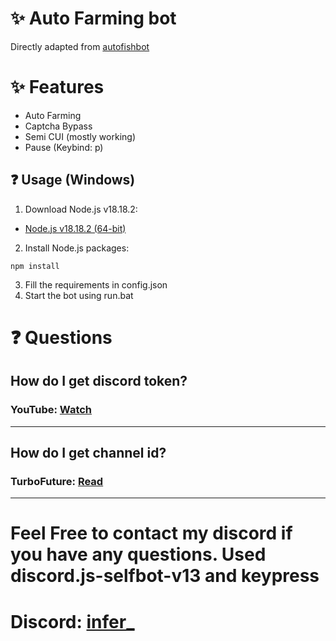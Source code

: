 # ✨ Auto Farming bot
Directly adapted from [autofishbot](https://github.com/thejoabo/autofishbot/)
# ✨ Features
- Auto Farming
- Captcha Bypass
- Semi CUI (mostly working)
- Pause (Keybind: p)
## ❓ Usage (Windows)
1. Download Node.js v18.18.2:
- [Node.js v18.18.2 (64-bit)](https://nodejs.org/dist/v18.18.2/node-v18.18.2-x64.msi)
2. Install Node.js packages:
``` 
npm install 
```
3. Fill the requirements in config.json
4. Start the bot using run.bat
# ❓ Questions
## How do I get discord token?
### YouTube: [Watch](https://youtu.be/LnBnm_tZlyU?si=83wIGzzmtG0T8H9t&t=25)
---
## How do I get channel id?
### TurboFuture: [Read](https://turbofuture.com/internet/Discord-Channel-ID)
---
# Feel Free to contact my discord if you have any questions. Used discord.js-selfbot-v13 and keypress 
# Discord: [infer_](https://discord.com/users/762574927487303691)
